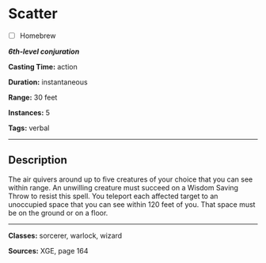 # Scatter

- [ ] Homebrew

***6th-level conjuration***

**Casting Time:** action

**Duration:** instantaneous

**Range:** 30 feet

**Instances:** 5

**Tags:** verbal

---

## Description
The air quivers around up to five creatures of your choice that you can see within range.
An unwilling creature must succeed on a Wisdom Saving Throw to resist this spell.
You teleport each affected target to an unoccupied space that you can see within 120 feet of you.
That space must be on the ground or on a floor.

---

**Classes:** sorcerer, warlock, wizard

**Sources:** XGE, page 164
